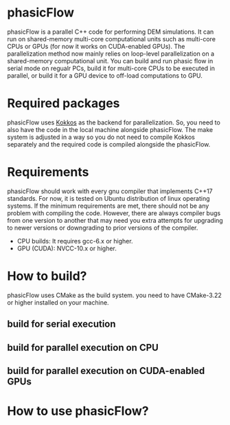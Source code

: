 # phasicFlow
phasicFlow is a parallel C++ code for performing DEM simulations. It can run on shared-memory multi-core computational units such as multi-core CPUs or GPUs (for now it works on CUDA-enabled GPUs). The parallelization method now mainly relies on loop-level parallelization on a shared-memory computational unit. You can build and run phasic flow in serial mode on regualr PCs, build it for multi-core CPUs to be executed in parallel, or build it for a GPU device to off-load computations to GPU. 

# Required packages
phasicFlow uses [Kokkos]( https://github.com/kokkos/kokkos) as the backend for parallelization. So, you need to also have the code in the local machine alongside phasicFlow. The make system is adjusted in a way so you do not need to compile Kokkos separately and the required code is compiled alongside the phasicFlow.


# Requirements
phasicFlow should work with every gnu compiler that implements C++17 standards. For now, it is tested on Ubuntu distribution of linux operating systems. If the minimum requirements are met, there should not be any problem with compiling the code. However, there are always compiler bugs from one version to another that may need you extra attempts for upgrading to newer versions or downgrading to prior versions of the compiler.
* CPU builds: It requires gcc-6.x or higher. 
* GPU (CUDA): NVCC-10.x or higher.

# How to build? 
phasicFlow uses CMake as the build system. you need to have CMake-3.22 or higher installed on your machine. 

## build for serial execution

## build for parallel execution on CPU

## build for parallel execution on CUDA-enabled GPUs

# How to use phasicFlow?



